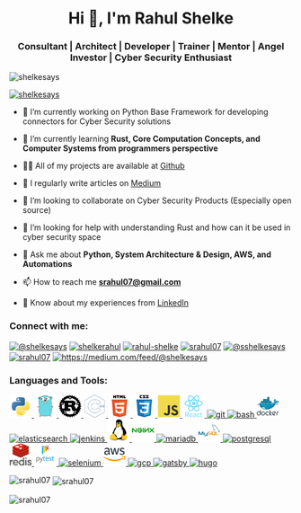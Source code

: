 <h1 align="center">Hi 👋, I'm Rahul Shelke</h1>
<h3 align="center">Consultant | Architect | Developer | Trainer | Mentor | Angel Investor | Cyber Security Enthusiast</h3>

<p align="left"> <img src="https://komarev.com/ghpvc/?username=srahul07&label=Profile%20views&color=0e75b6&style=flat" alt="shelkesays" /> </p>

<p align="left"> <a href="https://twitter.com/shelkesays" target="blank"><img src="https://img.shields.io/twitter/follow/shelkesays?logo=twitter&style=for-the-badge" alt="shelkesays" /></a> </p>

- 🔭 I’m currently working on Python Base Framework for developing connectors for Cyber Security solutions

- 🌱 I’m currently learning **Rust, Core Computation Concepts, and Computer Systems from programmers perspective**

- 👨‍💻 All of my projects are available at [Github](https://github.com/shelkesays?tab=repositories)

- 📝 I regularly write articles on [Medium](https://medium.com/@shelkesays)

- 👯 I’m looking to collaborate on Cyber Security Products (Especially open source) 

- 🤔 I’m looking for help with understanding Rust and how can it be used in cyber security space

- 💬 Ask me about **Python, System Architecture & Design, AWS, and Automations**

- 📫 How to reach me **srahul07@gmail.com**

- 📄 Know about my experiences from [LinkedIn](https://www.linkedin.com/in/shelkerahul/)

<h3 align="left">Connect with me:</h3>
<p align="left">
<a href="https://twitter.com/shelkesays" target="blank"><img align="center" src="https://raw.githubusercontent.com/rahuldkjain/github-profile-readme-generator/master/src/images/icons/Social/twitter.svg" alt="@shelkesays" height="30" width="40" /></a>
<a href="https://linkedin.com/in/shelkerahul" target="blank"><img align="center" src="https://raw.githubusercontent.com/rahuldkjain/github-profile-readme-generator/master/src/images/icons/Social/linked-in-alt.svg" alt="shelkerahul" height="30" width="40" /></a>
<a href="https://stackoverflow.com/users/512100/rahul-shelke" target="blank"><img align="center" src="https://raw.githubusercontent.com/rahuldkjain/github-profile-readme-generator/master/src/images/icons/Social/stack-overflow.svg" alt="rahul-shelke" height="30" width="40" /></a>
<a href="https://instagram.com/srahul07" target="blank"><img align="center" src="https://raw.githubusercontent.com/rahuldkjain/github-profile-readme-generator/master/src/images/icons/Social/instagram.svg" alt="srahul07" height="30" width="40" /></a>
<a href="https://medium.com/@shelkesays" target="blank"><img align="center" src="https://raw.githubusercontent.com/rahuldkjain/github-profile-readme-generator/master/src/images/icons/Social/medium.svg" alt="@sshelkesays" height="30" width="40" /></a>
<a href="https://www.hackerrank.com/srahul07" target="blank"><img align="center" src="https://raw.githubusercontent.com/rahuldkjain/github-profile-readme-generator/master/src/images/icons/Social/hackerrank.svg" alt="srahul07" height="30" width="40" /></a>
<a href="https://medium.com/feed/@shelkesays" target="blank"><img align="center" src="https://raw.githubusercontent.com/rahuldkjain/github-profile-readme-generator/master/src/images/icons/Social/rss.svg" alt="https://medium.com/feed/@shelkesays" height="30" width="40" /></a>
</p>

<h3 align="left">Languages and Tools:</h3>
<p align="left"> 
<a href="https://www.python.org" target="_blank"> <img src="https://raw.githubusercontent.com/devicons/devicon/master/icons/python/python-original.svg" alt="python" width="40" height="40"/> </a>
<a href="https://golang.org" target="_blank"> <img src="https://raw.githubusercontent.com/devicons/devicon/master/icons/go/go-original.svg" alt="go" width="40" height="40"/> </a>
<a href="https://www.rust-lang.org" target="_blank"> <img src="https://raw.githubusercontent.com/devicons/devicon/master/icons/rust/rust-plain.svg" alt="rust" width="40" height="40"/> </a>
<a href="https://cplusplus.com/" target="_blank"> <img src="https://raw.githubusercontent.com/devicons/devicon/master/icons/cplusplus/cplusplus-line.svg" alt="C++" width="40" height="40"/> </a>
<a href="https://www.w3.org/html/" target="_blank"> <img src="https://raw.githubusercontent.com/devicons/devicon/master/icons/html5/html5-original-wordmark.svg" alt="html5" width="40" height="40"/> </a>
<a href="https://www.w3schools.com/css/" target="_blank"> <img src="https://raw.githubusercontent.com/devicons/devicon/master/icons/css3/css3-original-wordmark.svg" alt="css3" width="40" height="40"/> </a>
<a href="https://developer.mozilla.org/en-US/docs/Web/JavaScript" target="_blank"> <img src="https://raw.githubusercontent.com/devicons/devicon/master/icons/javascript/javascript-original.svg" alt="javascript" width="40" height="40"/> </a> 
<a href="https://reactjs.org/" target="_blank"> <img src="https://raw.githubusercontent.com/devicons/devicon/master/icons/react/react-original-wordmark.svg" alt="react" width="40" height="40"/> </a>
<a href="https://git-scm.com/" target="_blank"> <img src="https://www.vectorlogo.zone/logos/git-scm/git-scm-icon.svg" alt="git" width="40" height="40"/> </a> 
<a href="https://www.gnu.org/software/bash/" target="_blank"> <img src="https://www.vectorlogo.zone/logos/gnu_bash/gnu_bash-icon.svg" alt="bash" width="40" height="40"/> </a>  
<a href="https://www.docker.com/" target="_blank"> <img src="https://raw.githubusercontent.com/devicons/devicon/master/icons/docker/docker-original-wordmark.svg" alt="docker" width="40" height="40"/> </a> 
<a href="https://www.elastic.co" target="_blank"> <img src="https://www.vectorlogo.zone/logos/elastic/elastic-icon.svg" alt="elasticsearch" width="40" height="40"/> </a> 
<a href="https://www.jenkins.io" target="_blank"> <img src="https://www.vectorlogo.zone/logos/jenkins/jenkins-icon.svg" alt="jenkins" width="40" height="40"/> </a> 
<a href="https://www.linux.org/" target="_blank"> <img src="https://raw.githubusercontent.com/devicons/devicon/master/icons/linux/linux-original.svg" alt="linux" width="40" height="40"/> </a>
<a href="https://www.nginx.com" target="_blank"> <img src="https://raw.githubusercontent.com/devicons/devicon/master/icons/nginx/nginx-original.svg" alt="nginx" width="40" height="40"/> </a>
<a href="https://mariadb.org/" target="_blank"> <img src="https://www.vectorlogo.zone/logos/mariadb/mariadb-icon.svg" alt="mariadb" width="40" height="40"/> </a> 
<a href="https://www.mysql.com/" target="_blank"> <img src="https://raw.githubusercontent.com/devicons/devicon/master/icons/mysql/mysql-original-wordmark.svg" alt="mysql" width="40" height="40"/> </a>
<a href="https://www.postgresql.org/" target="_blank"> <img src="https://www.vectorlogo.zone/logos/postgresql/postgresql-original-wordmark.svg" alt="postgresql" width="40" height="40"/> </a> 
 <a href="https://redis.io" target="_blank"> <img src="https://raw.githubusercontent.com/devicons/devicon/master/icons/redis/redis-original-wordmark.svg" alt="redis" width="40" height="40"/> </a>
<a href="https://pytest.org/" target="_blank"> <img src="https://raw.githubusercontent.com/devicons/devicon/master/icons/pytest/pytest-original-wordmark.svg" alt="pytest" width="40" height="40"/> </a>
<a href="https://www.selenium.dev" target="_blank"> <img src="https://raw.githubusercontent.com/detain/svg-logos/780f25886640cef088af994181646db2f6b1a3f8/svg/selenium-logo.svg" alt="selenium" width="40" height="40"/> </a>
<a href="https://aws.amazon.com" target="_blank"> <img src="https://raw.githubusercontent.com/devicons/devicon/master/icons/amazonwebservices/amazonwebservices-original-wordmark.svg" alt="aws" width="40" height="40"/> </a> 
<a href="https://cloud.google.com" target="_blank"> <img src="https://www.vectorlogo.zone/logos/google_cloud/google_cloud-icon.svg" alt="gcp" width="40" height="40"/> </a>
<a href="https://www.gatsbyjs.com/" target="_blank"> <img src="https://www.vectorlogo.zone/logos/gatsbyjs/gatsbyjs-icon.svg" alt="gatsby" width="40" height="40"/> </a> <a href="https://gohugo.io/" target="_blank"> <img src="https://api.iconify.design/logos-hugo.svg" alt="hugo" width="40" height="40"/> </a>  
</p>

<p><img align="left" src="https://github-readme-stats.vercel.app/api/top-langs?username=srahul07&show_icons=true&locale=en&layout=compact" alt="srahul07" /></p>

<p>&nbsp;<img align="center" src="https://github-readme-stats.vercel.app/api?username=srahul07&show_icons=true&locale=en" alt="srahul07" /></p>

<p><img align="center" src="https://github-readme-streak-stats.herokuapp.com/?user=srahul07&" alt="srahul07" /></p>
